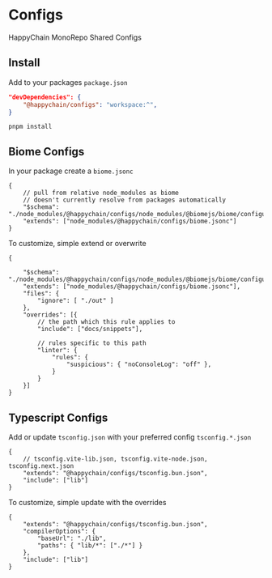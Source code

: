 # Configs

HappyChain MonoRepo Shared Configs

## Install

Add to your packages `package.json`

```json
"devDependencies": {
    "@happychain/configs": "workspace:^",
}
```

```bashsh
pnpm install
```

## Biome Configs
In your package create a `biome.jsonc`
```jsonc
{
	// pull from relative node_modules as biome 
	// doesn't currently resolve from packages automatically
    "$schema": "./node_modules/@happychain/configs/node_modules/@biomejs/biome/configuration_schema.json",
    "extends": ["node_modules/@happychain/configs/biome.jsonc"]
}
```

To customize, simple extend or overwrite
```jsonc
{

    "$schema": "./node_modules/@happychain/configs/node_modules/@biomejs/biome/configuration_schema.json",
    "extends": ["node_modules/@happychain/configs/biome.jsonc"],
	"files": {
		"ignore": [ "./out" ]
	},
	"overrides": [{
		// the path which this rule applies to
		"include": ["docs/snippets"],

		// rules specific to this path
		"linter": {
			"rules": {
				"suspicious": { "noConsoleLog": "off" },
			}
		}
	}]
}
```

## Typescript Configs

Add or update `tsconfig.json` with your preferred config `tsconfig.*.json`

```jsonc
{
	// tsconfig.vite-lib.json, tsconfig.vite-node.json, tsconfig.next.json
	"extends": "@happychain/configs/tsconfig.bun.json",
	"include": ["lib"]
}
```

To customize, simple update with the overrides
```jsonc
{
	"extends": "@happychain/configs/tsconfig.bun.json",
	"compilerOptions": {
		"baseUrl": "./lib",
		"paths": { "lib/*": ["./*"] }
	},
	"include": ["lib"]
}
